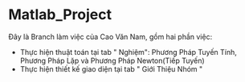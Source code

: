 # Matlab_Project
Đây là Branch làm việc của Cao Văn Nam, gồm hai phần việc:
-  Thực hiện thuật toán tại tab " Nghiệm": Phương Pháp Tuyến Tính, Phương Pháp Lặp và Phương Pháp Newton(Tiếp Tuyến)
-  Thực hiện thiết kế giao diện tại tab " Giới Thiệu Nhóm "
